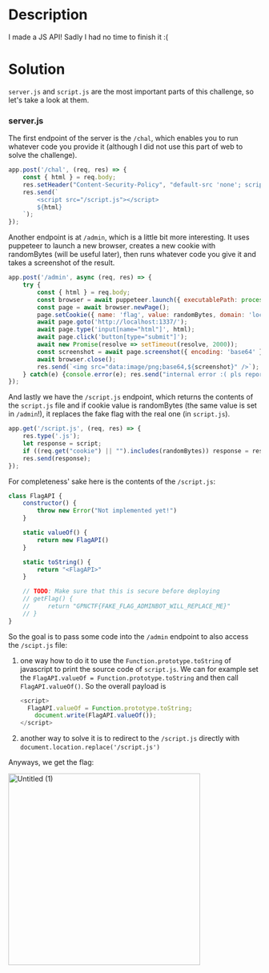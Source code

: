 # Description

I made a JS API! Sadly I had no time to finish it :(

# Solution

`server.js` and `script.js` are the most important parts of this challenge, so let's take a look at them.

### server.js

The first endpoint of the server is the `/chal`, which enables you to run whatever code you provide it 
(although I did not use this part of web to solve the challenge).
```javascript
app.post('/chal', (req, res) => {
    const { html } = req.body;
    res.setHeader("Content-Security-Policy", "default-src 'none'; script-src 'self' 'unsafe-inline';");
    res.send(`
        <script src="/script.js"></script>
        ${html}
    `);
});
```

Another endpoint is at `/admin`, which is a little bit more interesting. It uses puppeteer to launch a new browser, 
creates a new cookie with randomBytes (will be useful later), then runs whatever code you give it and takes a screenshot of 
the result.
```javascript
app.post('/admin', async (req, res) => {
    try {
        const { html } = req.body;
        const browser = await puppeteer.launch({ executablePath: process.env.BROWSER, args: ['--no-sandbox'] });
        const page = await browser.newPage();
        page.setCookie({ name: 'flag', value: randomBytes, domain: 'localhost', path: '/', httpOnly: true });
        await page.goto('http://localhost:1337/');
        await page.type('input[name="html"]', html);
        await page.click('button[type="submit"]');
        await new Promise(resolve => setTimeout(resolve, 2000));
        const screenshot = await page.screenshot({ encoding: 'base64' });
        await browser.close();
        res.send(`<img src="data:image/png;base64,${screenshot}" />`);
    } catch(e) {console.error(e); res.send("internal error :( pls report to admins")}
});
```

And lastly we have the `/script.js` endpoint, which returns the contents of the `script.js` file and if cookie value
is randomBytes (the same value is set in `/admin`!), it replaces the fake flag with the real one (in `script.js`).
```javascript
app.get('/script.js', (req, res) => {
    res.type('.js');
    let response = script;
    if ((req.get("cookie") || "").includes(randomBytes)) response = response.replace(/GPNCTF\{.*\}/, flag)
    res.send(response);
});
```

For completeness' sake here is the contents of the `/script.js`:
```javascript
class FlagAPI {
    constructor() {
        throw new Error("Not implemented yet!")
    }

    static valueOf() {
        return new FlagAPI()
    }

    static toString() {
        return "<FlagAPI>"
    }

    // TODO: Make sure that this is secure before deploying
    // getFlag() {
    //     return "GPNCTF{FAKE_FLAG_ADMINBOT_WILL_REPLACE_ME}"
    // }
}
```

So the goal is to pass some code into the `/admin` endpoint to also access the `/scipt.js` file:
1. one way how to do it to use the `Function.prototype.toString` of javascript to print the source code of
   `script.js`. We can for example set the `FlagAPI.valueOf = Function.prototype.toString` and then call `FlagAPI.valueOf()`.
   So the overall payload is
   ```javascript
   <script>
     FlagAPI.valueOf = Function.prototype.toString;
	   document.write(FlagAPI.valueOf());
   </script>
   ```
2. another way to solve it is to redirect to the `/script.js` directly with `document.location.replace('/script.js')`

Anyways, we get the flag:

<img width="383" alt="Untitled (1)" src="https://github.com/AdamZvara/CTF/assets/36104483/51566556-a62f-4ceb-8fc0-0201ecf375f0">
